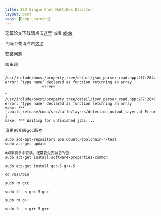 ```yaml
---
title: SSD Single Shot MultiBox Detector
layout: post
tags: [Deep Learning]
---
```




这篇论文下载请点击[这里](http://arxiv.org/abs/1512.02325) 或者 [slide](http://www.cs.unc.edu/~wliu/papers/ssd_eccv2016_slide.pdf)

代码下载请点击[这里](https://github.com/weiliu89/caffe/tree/ssd)


安装问题

如出现
```

/usr/include/boost/property_tree/detail/json_parser_read.hpp:257:264: error: ‘type name’ declared as function returning an array
                 escape
                                                                                                                                                                                                                                                                        ^
/usr/include/boost/property_tree/detail/json_parser_read.hpp:257:264: error: ‘type name’ declared as function returning an array
make: *** [.build_release/cuda/src/caffe/layers/detection_output_layer.o] Error 1
make: *** Waiting for unfinished jobs....

```
请更新升级gcc版本

```
sudo add-apt-repository ppa:ubuntu-toolchain-r/test  
sudo apt-get update  
  
#如果提示未安装，还需要先安装它的包：  
sudo apt-get install software-properties-common  
  
sudo apt-get install gcc-5 g++-5  
  
cd /usr/bin  
  
sudo rm gcc  
  
sudo ln -s gcc-5 gcc  
  
sudo rm g++  
  
sudo ln -s g++-5 g++  
```